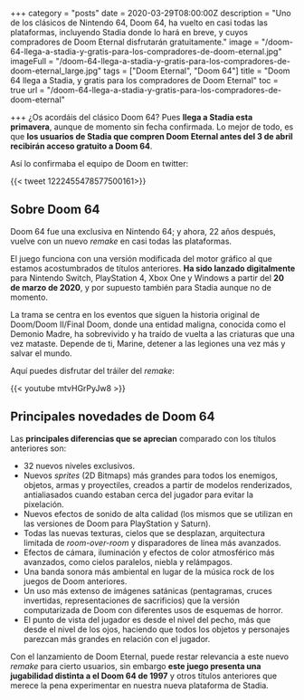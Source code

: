 +++
category = "posts"
date = 2020-03-29T08:00:00Z
description = "Uno de los clásicos de Nintendo 64, Doom 64, ha vuelto en casi todas las plataformas, incluyendo Stadia donde lo hará en breve, y cuyos compradores de Doom Eternal disfrutarán gratuitamente."
image = "/doom-64-llega-a-stadia-y-gratis-para-los-compradores-de-doom-eternal.jpg"
imageFull = "/doom-64-llega-a-stadia-y-gratis-para-los-compradores-de-doom-eternal_large.jpg"
tags = ["Doom Eternal", "Doom 64"]
title = "Doom 64 llega a Stadia, y gratis para los compradores de Doom Eternal"
toc = true
url = "/doom-64-llega-a-stadia-y-gratis-para-los-compradores-de-doom-eternal"

+++
¿Os acordáis del clásico Doom 64? Pues **llega a Stadia esta primavera**, aunque de momento sin fecha confirmada. Lo mejor de todo, es que **los usuarios de Stadia que compren Doom Eternal antes del 3 de abril recibirán acceso gratuito a Doom 64**.

Así lo confirmaba el equipo de Doom en twitter:

<div class="u-twitter">
{{< tweet 1222455478577500161>}}
</div>

## Sobre Doom 64

Doom 64 fue una exclusiva en Nintendo 64; y ahora, 22 años después, vuelve con un nuevo _remake_ en casi todas las plataformas.

El juego funciona con una versión modificada del motor gráfico al que estamos acostumbrados de títulos anteriores. **Ha sido lanzado digitalmente** para Nintendo Switch, PlayStation 4, Xbox One y Windows a partir del **20 de marzo de 2020**, y por supuesto también para Stadia aunque no de momento.

La trama se centra en los eventos que siguen la historia original de Doom/Doom II/Final Doom, donde una entidad maligna, conocida como el Demonio Madre, ha sobrevivido y ha traído de vuelta a las criaturas que una vez mataste. Depende de ti, Marine, detener a las legiones una vez más y salvar el mundo.

Aquí puedes disfrutar del tráiler del _remake_:

<div class="u-youtube">
{{< youtube mtvHGrPyJw8 >}}
</div>

## Principales novedades de Doom 64

Las **principales diferencias que se aprecian** comparado con los títulos anteriores son:

* 32 nuevos niveles exclusivos.
* Nuevos _sprites_ (2D Bitmaps) más grandes para todos los enemigos, objetos, armas y proyectiles, creados a partir de modelos renderizados, antialiasados cuando estaban cerca del jugador para evitar la pixelación.
* Nuevos efectos de sonido de alta calidad (los mismos que se utilizan en las versiones de Doom para PlayStation y Saturn).
* Todas las nuevas texturas, cielos que se desplazan, arquitectura limitada de _room-over-room_ y disparadores de línea más avanzados.
* Efectos de cámara, iluminación y efectos de color atmosférico más avanzados, como cielos paralelos, niebla y relámpagos.
* Una banda sonora más ambiental en lugar de la música rock de los juegos de Doom anteriores.
* Un uso más extenso de imágenes satánicas (pentagramas, cruces invertidas, representaciones de sacrificios) que la versión computarizada de Doom con diferentes usos de esquemas de horror.
* El punto de vista del jugador es desde el nivel del pecho, más que desde el nivel de los ojos, haciendo que todos los objetos y personajes parezcan más grandes en relación con el jugador.

Con el lanzamiento de Doom Eternal, puede restar relevancia a este nuevo _remake_ para cierto usuarios, sin embargo **este juego presenta una jugabilidad distinta a el Doom 64 de 1997** y otros títulos anteriores que merece la pena experimentar en nuestra nueva plataforma de Stadia.